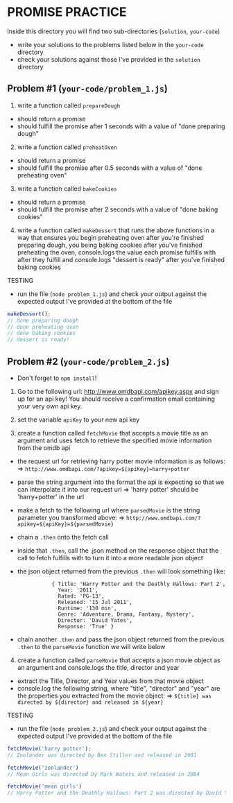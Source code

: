 # PROMISE PRACTICE

Inside this directory you will find two sub-directories (`solution`, `your-code`)
- write your solutions to the problems listed below in the `your-code` directory
- check your solutions against those I've provided in the `solution` directory


## Problem #1 (`your-code/problem_1.js`)

1. write a function called `prepareDough`
- should return a promise
- should fulfill the promise after 1 seconds with a value of 
  "done preparing dough"

2. write a function called `preheatOven`
- should return a promise
- should fulfill the promise after 0.5 seconds with a value of 
  "done preheating oven"


3. write a function called `bakeCookies`
- should return a promise
- should fulfill the promise after 2 seconds with a value of 
  "done baking cookies"


4. write a function called `makeDessert` that runs the above functions in a way
that ensures you begin preheating oven after you're finished preparing dough,
you being baking cookies after you've finished preheating the oven,
console.logs the value each promise fulfills with after they fulfill
and console.logs "dessert is ready" after you've finished baking cookies


TESTING
- run the file (`node problem_1.js`) and check your output against the expected
output I've provided at the bottom of the file


```js
makeDessert();
// done preparing dough
// done preheating oven
// done baking cookies
// dessert is ready!
```



## Problem #2 (`your-code/problem_2.js`)

* Don't forget to `npm install`! 

1. Go to the following url: http://www.omdbapi.com/apikey.aspx
and sign up for an api key! You should receive a confirmation email
containing your very own api key.

2. set the variable `apiKey` to your new api key


3. create a function called `fetchMovie` that accepts a movie title as an
argument and uses fetch to retrieve the specified movie information
from the omdb api
- the request url for retrieving harry potter movie information is as follows:
  => `http://www.omdbapi.com/?apikey=${apiKey}=harry+potter`
- parse the string argument into the format the api is expecting so that we can 
  interpolate it into our request url
	 => 'harry potter' should be 'harry+potter' in the url
- make a fetch to the following url where `parsedMovie` is the string
  parameter you transformed above:
  => `http://www.omdbapi.com/?apikey=${apiKey}=${parsedMovie}`
- chain a `.then` onto the fetch call
- inside that `.then`, call the .json method on the response object that the
  call to fetch fulfills with to turn it into a more readable json object
- the json object returned from the previous `.then` will look something like:

				 { Title: 'Harry Potter and the Deathly Hallows: Part 2',
				   Year: '2011',
				   Rated: 'PG-13',
				   Released: '15 Jul 2011',
				   Runtime: '130 min',
				   Genre: 'Adventure, Drama, Fantasy, Mystery',
				   Director: 'David Yates',
				   Response: 'True' }

- chain another `.then` and pass the json object returned from the previous
  `.then` to the `parseMovie` function we will write below



4. create a function called `parseMovie` that accepts a json movie object 
as an argument and console.logs the title, director and year
- extract the Title, Director, and Year values from that movie object
- console.log the following string, where "title", "director" and "year"
  are the properties you extracted from the movie object:
  => `${title} was directed by ${director} and released in ${year}`


TESTING
- run the file (`node problem_2.js`) and check your output against the expected
output I've provided at the bottom of the file


```js
fetchMovie('harry potter');
// Zoolander was directed by Ben Stiller and released in 2001

fetchMovie('zoolander')
// Mean Girls was directed by Mark Waters and released in 2004

fetchMovie('mean girls')
// Harry Potter and the Deathly Hallows: Part 2 was directed by David Yates and released in 2011
```

